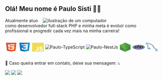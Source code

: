 ## Olá! Meu nome é Paulo Sisti 👋🏻

<img src="https://raw.githubusercontent.com/MicaelliMedeiros/micaellimedeiros/master/image/computer-illustration.png" alt="ilustração de um computador" min-width="350px" max-width="400px" width="380px" align="right">

Atualmente atuo como desenvolvedor full-stack PHP e minha meta é evoluir como profissional e progredir cada vez mais na minha carreira!

<div style="display: inline_block"><br>
  <img align="center" alt="Paulo-HTML" height="30" width="40" src="https://raw.githubusercontent.com/devicons/devicon/master/icons/html5/html5-original.svg">
  <img align="center" alt="Paulo-CSS" height="30" width="40" src="https://raw.githubusercontent.com/devicons/devicon/master/icons/css3/css3-original.svg">
  <img align="center" alt="Paulo-Js" height="30" width="40" src="https://raw.githubusercontent.com/devicons/devicon/master/icons/javascript/javascript-plain.svg" style="max-width:100%;">
  <img align="center" alt="Paulo-TypeScript" height="30" width="40" src="https://cdn.jsdelivr.net/gh/devicons/devicon/icons/typescript/typescript-original.svg"style="max-width:100%;"> 
  <img align="center" alt="Paulo-NestJs" height="30" width="40" src="https://cdn.jsdelivr.net/gh/devicons/devicon/icons/nestjs/nestjs-plain.svg"style="max-width:100%;">
  <img align="center" alt="Paulo-Node" height="30" width="40" src="https://raw.githubusercontent.com/devicons/devicon/master/icons/nodejs/nodejs-original.svg" style="max-width:100%;">
  <img align="center" alt="Paulo-PHP" height="30" width="40" src="https://raw.githubusercontent.com/devicons/devicon/master/icons/php/php-original.svg">
  <img align="center" alt="Paulo-MySQL" height="30" width="40" src="https://raw.githubusercontent.com/devicons/devicon/master/icons/mysql/mysql-original.svg">
</div>
  
  ##

 <p align="left">
  💌 Caso queira entrar em contato, deixe sua mensagem: ⤵️
</p>
<div> 
  <a href = "mailto:paulo.sisti2@gmail.com"><img src="https://img.shields.io/badge/Gmail-D14836?style=for-the-badge&logo=gmail&logoColor=white" target="_blank"></a>
  <a href = "https://api.whatsapp.com/send?phone=5551998082598&text=Ol%C3%A1,%20tudo%20bem?%0AEncontrei%20seu%20perfil%20no%20Github%20e%20gostaria%20de%20conversar%20com%20voc%C3%AA"><img src="https://img.shields.io/badge/-WhatsApp-25d366?style=for-the-badge&logo=whatsapp&logoColor=white" target="_blank"></a>
  <a href = "https://www.linkedin.com/in/paulosisti" target="_blank"><img src="https://img.shields.io/badge/LinkedIn-0077B5?style=for-the-badge&logo=linkedin&logoColor=white" target="_blank"></a>  
</div>
